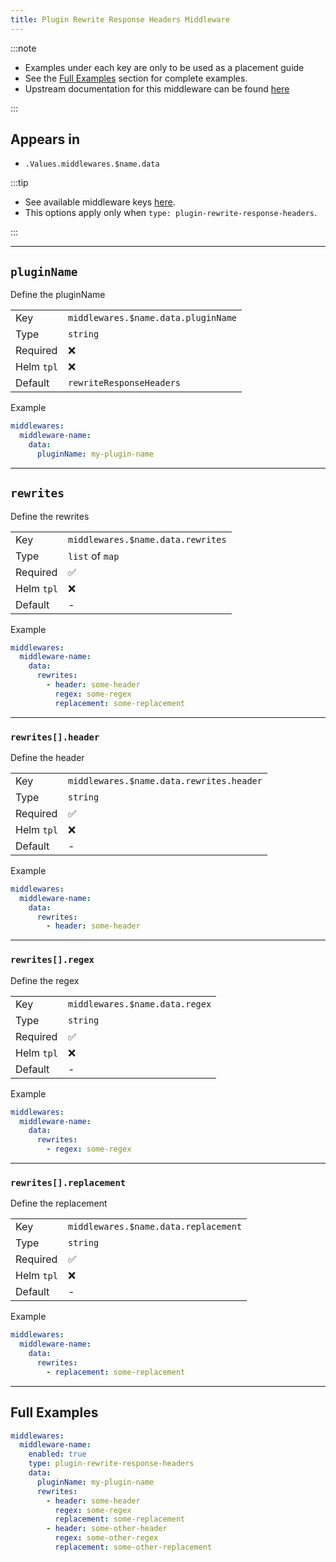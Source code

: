 ```yaml
---
title: Plugin Rewrite Response Headers Middleware
---
```


:::note

- Examples under each key are only to be used as a placement guide
- See the [Full Examples](/common/middlewares/plugin-rewrite-response-headers#full-examples) section for complete examples.
- Upstream documentation for this middleware can be found [here](https://github.com/XciD/traefik-plugin-rewrite-headers/)

:::

## Appears in

- `.Values.middlewares.$name.data`

:::tip

- See available middleware keys [here](/common/middlewares).
- This options apply only when `type: plugin-rewrite-response-headers`.

:::

---

## `pluginName`

Define the pluginName

|            |                                     |
| ---------- | ----------------------------------- |
| Key        | `middlewares.$name.data.pluginName` |
| Type       | `string`                            |
| Required   | ❌                                   |
| Helm `tpl` | ❌                                   |
| Default    | `rewriteResponseHeaders`            |

Example

```yaml
middlewares:
  middleware-name:
    data:
      pluginName: my-plugin-name
```

---

## `rewrites`

Define the rewrites

|            |                                   |
| ---------- | --------------------------------- |
| Key        | `middlewares.$name.data.rewrites` |
| Type       | `list` of `map`                   |
| Required   | ✅                                 |
| Helm `tpl` | ❌                                 |
| Default    | -                                 |

Example

```yaml
middlewares:
  middleware-name:
    data:
      rewrites:
        - header: some-header
          regex: some-regex
          replacement: some-replacement
```

---

### `rewrites[].header`

Define the header

|            |                                          |
| ---------- | ---------------------------------------- |
| Key        | `middlewares.$name.data.rewrites.header` |
| Type       | `string`                                 |
| Required   | ✅                                        |
| Helm `tpl` | ❌                                        |
| Default    | -                                        |

Example

```yaml
middlewares:
  middleware-name:
    data:
      rewrites:
        - header: some-header
```

---

### `rewrites[].regex`

Define the regex

|            |                                |
| ---------- | ------------------------------ |
| Key        | `middlewares.$name.data.regex` |
| Type       | `string`                       |
| Required   | ✅                              |
| Helm `tpl` | ❌                              |
| Default    | -                              |

Example

```yaml
middlewares:
  middleware-name:
    data:
      rewrites:
        - regex: some-regex
```

---

### `rewrites[].replacement`

Define the replacement

|            |                                      |
| ---------- | ------------------------------------ |
| Key        | `middlewares.$name.data.replacement` |
| Type       | `string`                             |
| Required   | ✅                                    |
| Helm `tpl` | ❌                                    |
| Default    | -                                    |

Example

```yaml
middlewares:
  middleware-name:
    data:
      rewrites:
        - replacement: some-replacement
```

---

## Full Examples

```yaml
middlewares:
  middleware-name:
    enabled: true
    type: plugin-rewrite-response-headers
    data:
      pluginName: my-plugin-name
      rewrites:
        - header: some-header
          regex: some-regex
          replacement: some-replacement
        - header: some-other-header
          regex: some-other-regex
          replacement: some-other-replacement
```
